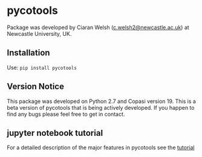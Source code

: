 # pycotools

Package was developed by Ciaran Welsh (c.welsh2@newcastle.ac.uk) at Newcastle University, UK. 

## Installation 
Use:
    `pip install pycotools` 
        
## Version Notice
        
This package was developed on Python 2.7 and Copasi version 19. This is a beta version of pycotools that is being actively developed. If you happen to find any bugs please feel free to get in contact. 

## jupyter notebook tutorial
For a detailed description of the major features in pycotools see the [tutorial](https://github.com/CiaranWelsh/pycotools/tree/master/pycotools/pycotoolsTutorial)





